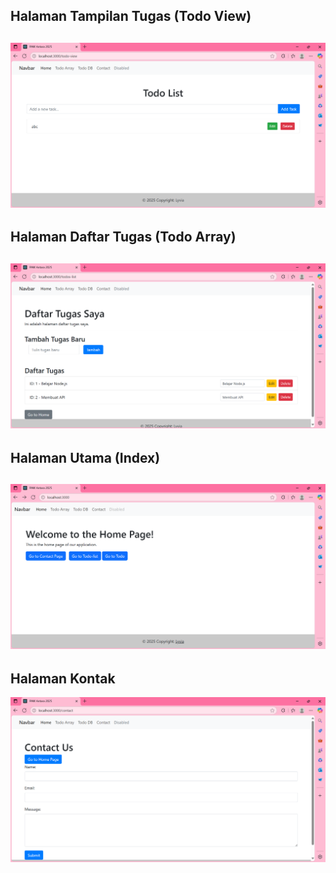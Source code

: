 ## Halaman Tampilan Tugas (Todo View)
![Tampilan Todo View](../SCREENSHOT/todo-view.png)
---
## Halaman Daftar Tugas (Todo Array)
![Tampilan Daftar Tugas dari Array](../SCREENSHOT/todo-array.png)
---
## Halaman Utama (Index)
![Tampilan Halaman Utama](../SCREENSHOT/index-layout.png)
---
## Halaman Kontak
![Tampilan Halaman Kontak](../SCREENSHOT/contact-layout.png)
